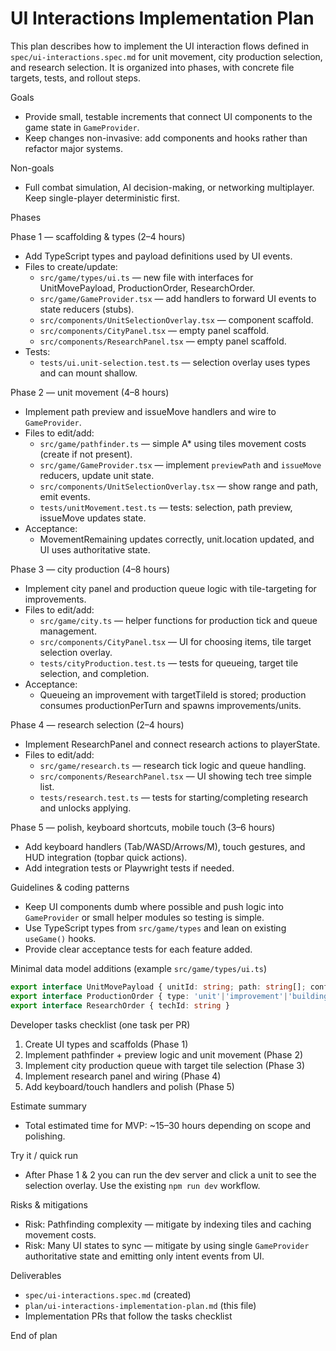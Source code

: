 # UI Interactions Implementation Plan

This plan describes how to implement the UI interaction flows defined in `spec/ui-interactions.spec.md` for unit movement, city production selection, and research selection. It is organized into phases, with concrete file targets, tests, and rollout steps.

Goals
- Provide small, testable increments that connect UI components to the game state in `GameProvider`.
- Keep changes non-invasive: add components and hooks rather than refactor major systems.

Non-goals
- Full combat simulation, AI decision-making, or networking multiplayer. Keep single-player deterministic first.

Phases

Phase 1 — scaffolding & types (2–4 hours)
- Add TypeScript types and payload definitions used by UI events.
- Files to create/update:
  - `src/game/types/ui.ts` — new file with interfaces for UnitMovePayload, ProductionOrder, ResearchOrder.
  - `src/game/GameProvider.tsx` — add handlers to forward UI events to state reducers (stubs).
  - `src/components/UnitSelectionOverlay.tsx` — component scaffold.
  - `src/components/CityPanel.tsx` — empty panel scaffold.
  - `src/components/ResearchPanel.tsx` — empty panel scaffold.
- Tests:
  - `tests/ui.unit-selection.test.ts` — selection overlay uses types and can mount shallow.

Phase 2 — unit movement (4–8 hours)
- Implement path preview and issueMove handlers and wire to `GameProvider`.
- Files to edit/add:
  - `src/game/pathfinder.ts` — simple A* using tiles movement costs (create if not present).
  - `src/game/GameProvider.tsx` — implement `previewPath` and `issueMove` reducers, update unit state.
  - `src/components/UnitSelectionOverlay.tsx` — show range and path, emit events.
  - `tests/unitMovement.test.ts` — tests: selection, path preview, issueMove updates state.
- Acceptance:
  - MovementRemaining updates correctly, unit.location updated, and UI uses authoritative state.

Phase 3 — city production (4–8 hours)
- Implement city panel and production queue logic with tile-targeting for improvements.
- Files to edit/add:
  - `src/game/city.ts` — helper functions for production tick and queue management.
  - `src/components/CityPanel.tsx` — UI for choosing items, tile target selection overlay.
  - `tests/cityProduction.test.ts` — tests for queueing, target tile selection, and completion.
- Acceptance:
  - Queueing an improvement with targetTileId is stored; production consumes productionPerTurn and spawns improvements/units.

Phase 4 — research selection (2–4 hours)
- Implement ResearchPanel and connect research actions to playerState.
- Files to edit/add:
  - `src/game/research.ts` — research tick logic and queue handling.
  - `src/components/ResearchPanel.tsx` — UI showing tech tree simple list.
  - `tests/research.test.ts` — tests for starting/completing research and unlocks applying.

Phase 5 — polish, keyboard shortcuts, mobile touch (3–6 hours)
- Add keyboard handlers (Tab/WASD/Arrows/M), touch gestures, and HUD integration (topbar quick actions).
- Add integration tests or Playwright tests if needed.

Guidelines & coding patterns
- Keep UI components dumb where possible and push logic into `GameProvider` or small helper modules so testing is simple.
- Use TypeScript types from `src/game/types` and lean on existing `useGame()` hooks.
- Provide clear acceptance tests for each feature added.

Minimal data model additions (example `src/game/types/ui.ts`)

```ts
export interface UnitMovePayload { unitId: string; path: string[]; confirmCombat?: boolean }
export interface ProductionOrder { type: 'unit'|'improvement'|'building'; itemId: string; targetTileId?: string }
export interface ResearchOrder { techId: string }
```

Developer tasks checklist (one task per PR)

1. Create UI types and scaffolds (Phase 1)
2. Implement pathfinder + preview logic and unit movement (Phase 2)
3. Implement city production queue with target tile selection (Phase 3)
4. Implement research panel and wiring (Phase 4)
5. Add keyboard/touch handlers and polish (Phase 5)

Estimate summary
- Total estimated time for MVP: ~15–30 hours depending on scope and polishing.

Try it / quick run
- After Phase 1 & 2 you can run the dev server and click a unit to see the selection overlay. Use the existing `npm run dev` workflow.

Risks & mitigations
- Risk: Pathfinding complexity — mitigate by indexing tiles and caching movement costs.
- Risk: Many UI states to sync — mitigate by using single `GameProvider` authoritative state and emitting only intent events from UI.

Deliverables
- `spec/ui-interactions.spec.md` (created)
- `plan/ui-interactions-implementation-plan.md` (this file)
- Implementation PRs that follow the tasks checklist

End of plan
